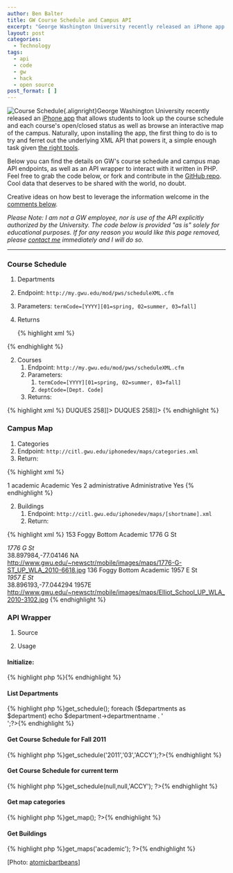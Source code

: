 ```yaml
---
author: Ben Balter
title: GW Course Schedule and Campus API
excerpt: "George Washington University recently released an iPhone app that allows students to look up the course schedule and each course's open/closed status as well as browse an interactive map of the campus. Below you can find the details on GW's course schedule and campus map API endpoints, as well as an API wrapper to interact with it written in PHP."
layout: post
categories:
  - Technology
tags:
  - api
  - code
  - gw
  - hack
  - open source
post_format: [ ]
---
```

![Course Schedule][1]{.alignright}George Washington University recently released an [iPhone app][2] that allows students to look up the course schedule and each course's open/closed status as well as browse an interactive map of the campus. Naturally, upon installing the app, the first thing to do is to try and ferret out the underlying XML API that powers it, a simple enough task given [the right tools][3].

Below you can find the details on GW's course schedule and campus map API endpoints, as well as an API wrapper to interact with it written in PHP. Feel free to grab the code below, or fork and contribute in the [GitHub repo][4]. Cool data that deserves to be shared with the world, no doubt.

Creative ideas on how best to leverage the information welcome in the [comments below][5].

*Please Note: I am not a GW employee, nor is use of the API explicitly authorized by the University. The code below is provided "as is" solely for educational purposes. If for any reason you would like this page removed, please [contact me][6] immediately and I will do so.*

* * *

### Course Schedule

1.  Departments 
  1.  Endpoint: `http://my.gwu.edu/mod/pws/scheduleXML.cfm`
  2.  Parameters: `termCode=[YYYY][01=spring, 02=summer, 03=fall]`
  3.  Returns
    
      {% highlight xml %}<?xml version="1.0" encoding="iso-8859-1" ?>
<departments>
    <department>
        <departmentcode><![CDATA[ACCY]]></departmentcode>
        <departmentname><![CDATA[Accountancy]]></departmentname>
    </department>
    <department>
        <departmentcode><![CDATA[AH]]></departmentcode>
        <departmentname><![CDATA[Art/Art History]]></departmentname>
    </department>
</departments>
        {% endhighlight %}

2.  Courses 
    1.  Endpoint: `http://my.gwu.edu/mod/pws/scheduleXML.cfm`
    2.  Parameters: 
        1.  `termCode=[YYYY][01=spring, 02=summer, 03=fall]`
        2.  `deptCode=[Dept. Code]`
    3.  Returns:

{% highlight xml %}<?xml version="1.0" encoding="iso-8859-1" ?>
<courses>
    <course>
        <coursedepartment><![CDATA[ACCY]]></coursedepartment>
        <coursenumber><![CDATA[6101]]></coursenumber>
        <coursecrn><![CDATA[55164]]></coursecrn>
        <coursetitle><![CDATA[FinAcctingI:BasicFinStatements]]></coursetitle>
        <courseinstructor><![CDATA[ Singleton, L]]></courseinstructor>
        <courselocation><![CDATA[<A HREF="http://www.gwu.edu/~map/building.cfm?BLDG=DUQUES" target="_blank" >DUQUES</a> 258]]></courselocation>
        <coursedays><![CDATA[MW 06:10PM - 09:05PM]]></coursedays>
        <coursetime><![CDATA[]]></coursetime>
        <coursestatus><![CDATA[OPEN]]></coursestatus>
        <coursesection><![CDATA[81]]></coursesection>
        <coursecredit><![CDATA[1.50  ]]></coursecredit>
    </course>
    <course>
        <coursedepartment><![CDATA[ACCY]]></coursedepartment>
        <coursenumber><![CDATA[6102]]></coursenumber>
        <coursecrn><![CDATA[55165]]></coursecrn>
        <coursetitle><![CDATA[Fin Accting II: FinAcc Choices]]></coursetitle>
        <courseinstructor><![CDATA[ Tarpley, R]]></courseinstructor>
        <courselocation><![CDATA[<A HREF="http://www.gwu.edu/~map/building.cfm?BLDG=DUQUES" target="_blank" >DUQUES</a> 258]]></courselocation>
        <coursedays><![CDATA[MW 06:10PM - 09:05PM]]></coursedays>
        <coursetime><![CDATA[]]></coursetime>
        <coursestatus><![CDATA[OPEN]]></coursestatus>
        <coursesection><![CDATA[80]]></coursesection>
        <coursecredit><![CDATA[1.50  ]]></coursecredit>
    </course>
</courses>
        {% endhighlight %}
        

### Campus Map

1. Categories 
  1. Endpoint:  `http://citl.gwu.edu/iphonedev/maps/categories.xml`
  2. Return:
    
{% highlight xml %}    
<?xml version="1.0" encoding="UTF-8" standalone="yes"?>
<categories xmlns:xsi="http://www.w3.org/2001/XMLSchema-instance">
    <category>
        <categoryId>1</categoryId>
        <shortname>academic</shortname>
        <categoryName>Academic</categoryName>
        <state>Yes</state>
    </category>
    <category>
        <categoryId>2</categoryId>
        <shortname>administrative</shortname>
        <categoryName>Administrative</categoryName>
        <state>Yes</state>
    </category>
</categories>
{% endhighlight %}
        

2.  Buildings 
    1.  Endpoint: `http://citl.gwu.edu/iphonedev/maps/[shortname].xml`
    2.  Return:
    
{% highlight xml %}<?xml version="1.0" encoding="UTF-8" standalone="yes"?>
<buildings xmlns:xsi="http://www.w3.org/2001/XMLSchema-instance">
    <building>
        <buildingNumber>153</buildingNumber>
        <campus>Foggy Bottom</campus>
        <UsageClassification>Academic</UsageClassification>
        <buildingName>1776 G St</buildingName>
        <address>1776 G St</address>
        <geoLocation>38.897984,-77.04146</geoLocation>
        <shortname>NA</shortname>
        <picturelink>http://www.gwu.edu/~newsctr/mobile/images/maps/1776-G-ST_UP_WLA_2010-6618.jpg</picturelink>
    </building>
    <building>
        <buildingNumber>136</buildingNumber>
        <campus>Foggy Bottom</campus>
        <UsageClassification>Academic</UsageClassification>
        <buildingName>1957 E St</buildingName>
        <address>1957 E St</address>
        <geoLocation>38.896193,-77.044294</geoLocation>
        <shortname>1957E</shortname>
        <picturelink>http://www.gwu.edu/~newsctr/mobile/images/maps/Elliot_School_UP_WLA_2010-3102.jpg</picturelink>
    </building>
</buildings>
{% endhighlight %}
        

### API Wrapper

1.  Source 

<script src="http://gist-it.appspot.com/github/benbalter/GW-API/raw/master/gw-api.php">     </script>
        
2.  Usage 

#### Initialize:
{% highlight php %}<?php $gwapi = new gw_api; ?>{% endhighlight %}
      
#### List Departments 
{% highlight php %}<?php $departments = $gwapi->get_schedule();
  foreach ($departments as $department)
  echo $department->departmentname . '<br />';?>{% endhighlight %}    
     
#### Get Course Schedule for Fall 2011
{% highlight php %}<?php $courses = $gwapi->get_schedule('2011','03','ACCY');?>{% endhighlight %}

#### Get Course Schedule for current term 
{% highlight php %}<?php $courses = $gwapi->get_schedule(null,null,'ACCY'); ?>{% endhighlight %}

#### Get map categories 
{% highlight php %}<?php $categories = $gwapi->get_map(); ?>{% endhighlight %}

#### Get Buildings 
{% highlight php %}<?php $buildings = $gwapi->get_maps('academic'); ?>{% endhighlight %}

\[Photo: [atomicbartbeans][7]\]

[1]: http://ben.balter.com/wp-content/uploads/2011/01/1430289931_beb7ff6428_b-300x225.jpg "Course Schedule"
[2]: http://acadtech.gwu.edu/pages/gwmobile
[3]: http://blog.jerodsanto.net/2009/06/sniff-your-iphones-network-traffic/
[4]: https://github.com/benbalter/GW-API
[5]: #comments
[6]: http://ben.balter.com/contact/
[7]: http://www.flickr.com/photos/atomicbartbeans/1430289931/